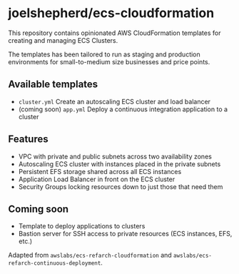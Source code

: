# joelshepherd/ecs-cloudformation

This repository contains opinionated AWS CloudFormation templates for creating
and managing ECS Clusters.

The templates has been tailored to run as staging and production environments
for small-to-medium size businesses and price points.

## Available templates
- `cluster.yml` Create an autoscaling ECS cluster and load balancer
- (coming soon) `app.yml` Deploy a continuous integration application to a cluster

## Features
- VPC with private and public subnets across two availability zones
- Autoscaling ECS cluster with instances placed in the private subnets
- Persistent EFS storage shared across all ECS instances
- Application Load Balancer in front on the ECS cluster
- Security Groups locking resources down to just those that need them

## Coming soon
- Template to deploy applications to clusters
- Bastion server for SSH access to private resources (ECS instances, EFS, etc.)

Adapted from `awslabs/ecs-refarch-cloudformation` and
`awslabs/ecs-refarch-continuous-deployment`.
